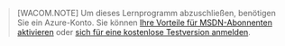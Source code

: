 > [WACOM.NOTE] Um dieses Lernprogramm abzuschließen, benötigen Sie ein
> Azure-Konto. Sie können [Ihre Vorteile für MSDN-Abonnenten
> aktivieren][1] oder [sich für
> eine kostenlose Testversion anmelden][2].



[1]: http://www.windowsazure.com/de-de/pricing/member-offers/msdn-benefits-details/
[2]: http://www.windowsazure.com/de-de/pricing/free-trial/